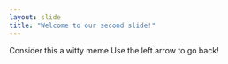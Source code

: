 ```yaml
---
layout: slide
title: "Welcome to our second slide!"
---
```

Consider this a witty meme
Use the left arrow to go back!

